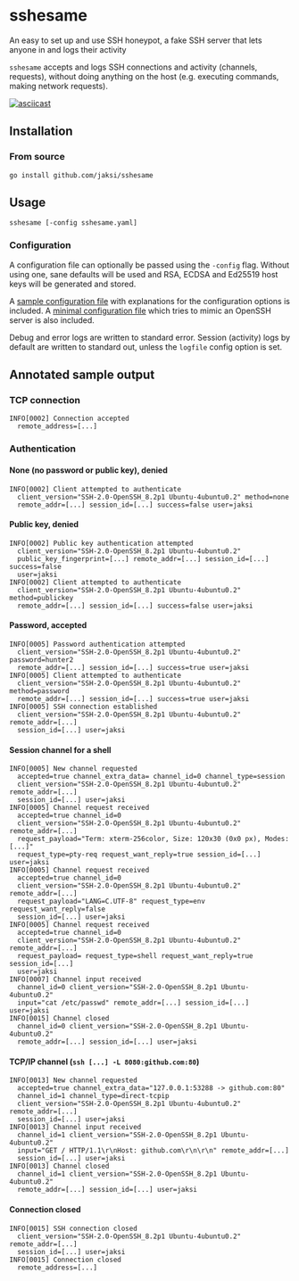 # sshesame

An easy to set up and use SSH honeypot, a fake SSH server that lets anyone in and logs their activity

`sshesame` accepts and logs SSH connections and activity (channels, requests), without doing anything on the host (e.g. executing commands, making network requests).

[![asciicast](https://asciinema.org/a/MfxQ5ZD4ZcO0xTaSsrElFc9zL.svg)](https://asciinema.org/a/MfxQ5ZD4ZcO0xTaSsrElFc9zL)

## Installation

### From source

```
go install github.com/jaksi/sshesame
```

## Usage

```
sshesame [-config sshesame.yaml]
```

### Configuration

A configuration file can optionally be passed using the `-config` flag.
Without using one, sane defaults will be used and RSA, ECDSA and Ed25519 host keys will be generated and stored.

A [sample configuration file](sshesame.yaml) with explanations for the configuration options is included.
A [minimal configuration file](openssh.yaml) which tries to mimic an OpenSSH server is also included.

Debug and error logs are written to standard error. Session (activity) logs by default are written to standard out, unless the `logfile` config option is set.

## Annotated sample output

### TCP connection

```
INFO[0002] Connection accepted
  remote_address=[...]
```

### Authentication

#### None (no password or public key), denied

```
INFO[0002] Client attempted to authenticate
  client_version="SSH-2.0-OpenSSH_8.2p1 Ubuntu-4ubuntu0.2" method=none
  remote_addr=[...] session_id=[...] success=false user=jaksi
```

#### Public key, denied

```
INFO[0002] Public key authentication attempted
  client_version="SSH-2.0-OpenSSH_8.2p1 Ubuntu-4ubuntu0.2"
  public_key_fingerprint=[...] remote_addr=[...] session_id=[...] success=false
  user=jaksi
INFO[0002] Client attempted to authenticate
  client_version="SSH-2.0-OpenSSH_8.2p1 Ubuntu-4ubuntu0.2" method=publickey
  remote_addr=[...] session_id=[...] success=false user=jaksi
```

#### Password, accepted

```
INFO[0005] Password authentication attempted
  client_version="SSH-2.0-OpenSSH_8.2p1 Ubuntu-4ubuntu0.2" password=hunter2
  remote_addr=[...] session_id=[...] success=true user=jaksi
INFO[0005] Client attempted to authenticate
  client_version="SSH-2.0-OpenSSH_8.2p1 Ubuntu-4ubuntu0.2" method=password
  remote_addr=[...] session_id=[...] success=true user=jaksi
INFO[0005] SSH connection established
  client_version="SSH-2.0-OpenSSH_8.2p1 Ubuntu-4ubuntu0.2" remote_addr=[...]
  session_id=[...] user=jaksi
```

#### Session channel for a shell

```
INFO[0005] New channel requested
  accepted=true channel_extra_data= channel_id=0 channel_type=session
  client_version="SSH-2.0-OpenSSH_8.2p1 Ubuntu-4ubuntu0.2" remote_addr=[...]
  session_id=[...] user=jaksi
INFO[0005] Channel request received
  accepted=true channel_id=0
  client_version="SSH-2.0-OpenSSH_8.2p1 Ubuntu-4ubuntu0.2" remote_addr=[...]
  request_payload="Term: xterm-256color, Size: 120x30 (0x0 px), Modes: [...]"
  request_type=pty-req request_want_reply=true session_id=[...] user=jaksi
INFO[0005] Channel request received
  accepted=true channel_id=0
  client_version="SSH-2.0-OpenSSH_8.2p1 Ubuntu-4ubuntu0.2" remote_addr=[...]
  request_payload="LANG=C.UTF-8" request_type=env request_want_reply=false
  session_id=[...] user=jaksi
INFO[0005] Channel request received
  accepted=true channel_id=0
  client_version="SSH-2.0-OpenSSH_8.2p1 Ubuntu-4ubuntu0.2" remote_addr=[...]
  request_payload= request_type=shell request_want_reply=true session_id=[...]
  user=jaksi
INFO[0007] Channel input received
  channel_id=0 client_version="SSH-2.0-OpenSSH_8.2p1 Ubuntu-4ubuntu0.2"
  input="cat /etc/passwd" remote_addr=[...] session_id=[...] user=jaksi
INFO[0015] Channel closed
  channel_id=0 client_version="SSH-2.0-OpenSSH_8.2p1 Ubuntu-4ubuntu0.2"
  remote_addr=[...] session_id=[...] user=jaksi
```

#### TCP/IP channel  (`ssh [...] -L 8080:github.com:80`)

```
INFO[0013] New channel requested
  accepted=true channel_extra_data="127.0.0.1:53288 -> github.com:80"
  channel_id=1 channel_type=direct-tcpip
  client_version="SSH-2.0-OpenSSH_8.2p1 Ubuntu-4ubuntu0.2" remote_addr=[...]
  session_id=[...] user=jaksi
INFO[0013] Channel input received
  channel_id=1 client_version="SSH-2.0-OpenSSH_8.2p1 Ubuntu-4ubuntu0.2"
  input="GET / HTTP/1.1\r\nHost: github.com\r\n\r\n" remote_addr=[...]
  session_id=[...] user=jaksi
INFO[0013] Channel closed
  channel_id=1 client_version="SSH-2.0-OpenSSH_8.2p1 Ubuntu-4ubuntu0.2"
  remote_addr=[...] session_id=[...] user=jaksi
```

#### Connection closed

```
INFO[0015] SSH connection closed
  client_version="SSH-2.0-OpenSSH_8.2p1 Ubuntu-4ubuntu0.2" remote_addr=[...]
  session_id=[...] user=jaksi
INFO[0015] Connection closed
  remote_address=[...]
```
